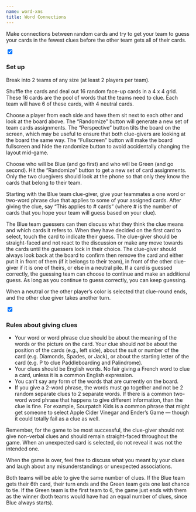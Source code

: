 ```yaml
---
name: word-xns
title: Word Connections
---
```


<p>Make connections between random cards and try to get your team to guess your cards in the fewest clues before the other team gets all of their cards.</p>

<!-- container for js to generate randomizable board -->
<div class="word-connections board-container"> </div>


<div class="subsection">
<input id="wd-cn-setup-toggle" type="checkbox" class="checkbox-toggle" checked="checked" />
<label for="wd-cn-setup-toggle" class="fa"></label>
<h3>Set up</h3>
<div class="content">
<p>Break into 2 teams of any size (at least 2 players per team).</p>

<p>Shuffle the cards and deal out 16 random face-up cards in a 4 x 4 grid. These 16 cards are the pool of words that the teams need to clue. Each team will have 6 of these cards, with 4 neutral cards.</p>

<p>Choose a player from each side and have them sit next to each other and look at the board above. The “Randomize” button will generate a new set of team cards assignments. The “Perspective” button tilts the board on the screen, which may be useful to ensure that both clue-givers are looking at the board the same way. The “Fullscreen” button will make the board fullscreen and hide the randomize button to avoid accidentally changing the layout mid-game.</p>

<p>Choose who will be Blue (and go first) and who will be Green (and go second). Hit the “Randomize” button to get a new set of card assignments.  Only the two cluegivers should look at the phone so that only they know the cards that belong to their team. </p>

<p>Starting with the Blue team clue-giver, give your teammates a one word or two-word phrase clue that applies to some of your assigned cards. After giving the clue, say “This applies to # cards” (where # is the number of cards that you hope your team will guess based on your clue).</p>

<p>The Blue team guessers can then discuss what they think the clue means and which cards it refers to. When they have decided on the first card to select, touch the card to indicate their guess. The clue-giver should be straight-faced and not react to the discussion or make any move towards the cards until the guessers lock in their choice. The clue-giver should always look back at the board to confirm then remove the card and either put it in front of them (if it belongs to their team), in front of the other clue-giver if it is one of theirs, or else in a neutral pile. If a card is guessed correctly, the guessing team can choose to continue and make an additional guess. As long as you continue to guess correctly, you can keep guessing.</p>

<p>When a neutral or the other player’s color is selected that clue-round ends, and the other clue giver takes another turn.</p>
</div>
</div>

<div class="subsection">
<input id="wd-cn-rules-toggle" type="checkbox" class="checkbox-toggle" checked="checked" />
<label for="wd-cn-rules-toggle" class="fa"></label>
<h3>Rules about giving clues</h3>
<div class="content">
<ul>
<li>Your word or word phrase clue should be about the meaning of the words or the picture on the card. Your clue should <i>not</i> be about the position of the cards (e.g., left side), about the suit or number of the card (e.g. Diamonds, Spades, or Jack), or about the starting letter of the card (e.g. P to clue Paddleboarding and Palindrome). </li>
<li>Your clues should be English words. No fair giving a French word to clue a card, unless it is a common English expression.</li>
<li>You can’t say any form of the words that are currently on the board.</li>
<li>If you give a 2-word phrase, the words must go together and not be 2 random separate clues to 2 separate words. If there is a common two-word word phrase that happens to give different information, than the clue is fine. For example, Sourpatch Kids is a common phrase that might get someone to select Apple Cider Vinegar and Ender’s Game &mdash; though it could totally fail as a clue as well.</li>
</ul>
</div>
</div>

<p>Remember, for the game to be most successful, the clue-giver should not give non-verbal clues and should remain straight-faced throughout the game. When an unexpected card is selected, do not reveal it was not the intended one.</p>

<p>When the game is over, feel free to discuss what you meant by your clues and laugh about any misunderstandings or unexpected associations.</p>

<p>Both teams will be able to give the same number of clues. If the Blue team gets their 6th card, their turn ends and the Green team gets one last chance to tie. If the Green team is the first team to 6, the game just ends with them as the winner (both teams would have had an equal number of clues, since Blue always starts).</p>

